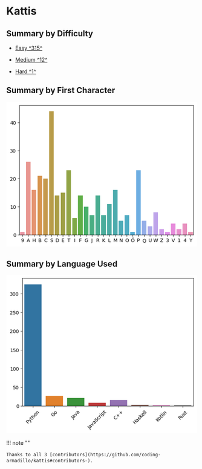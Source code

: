 # Kattis

## Summary by Difficulty

- [Easy ^315^](easy.md)

- [Medium ^12^](medium.md)

- [Hard ^1^](hard.md)

## Summary by First Character

![summary-by-first-char](summary-by-first-char.png)

## Summary by Language Used

![summary-by-language](summary-by-language.png)

!!! note ""

    Thanks to all 3 [contributors](https://github.com/coding-armadillo/kattis#contributors-).
